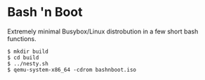# Bash 'n Boot
Extremely minimal Busybox/Linux distrobution in a few short bash functions.
```
$ mkdir build
$ cd build
$ ../nesty.sh
$ qemu-system-x86_64 -cdrom bashnboot.iso
```
